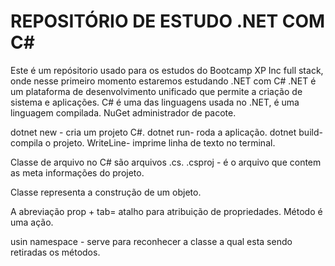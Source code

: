 # REPOSITÓRIO DE ESTUDO .NET COM C#


Este é um repósitorio usado para os estudos do Bootcamp XP Inc full stack, onde nesse primeiro momento estaremos estudando .NET com C#
.NET é um plataforma de desenvolvimento unificado que permite a criação de sistema e aplicações.
C# é uma das linguagens usada no .NET, é uma linguagem compilada.
NuGet administrador de pacote.

dotnet new - cria um projeto C#.
dotnet run- roda a aplicação.
dotnet build- compila o projeto.
WriteLine- imprime linha de texto no terminal.

Classe de arquivo no C# são arquivos .cs.
.csproj - é o arquivo que contem as meta informações do projeto.

Classe representa a construção de um objeto.

A abreviação prop + tab= atalho para atribuição de propriedades.
Método é uma ação.

usin namespace - serve para reconhecer a classe a qual esta sendo retiradas os métodos.
